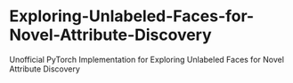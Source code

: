 # Exploring-Unlabeled-Faces-for-Novel-Attribute-Discovery
Unofficial PyTorch Implementation for Exploring Unlabeled Faces for Novel Attribute Discovery
